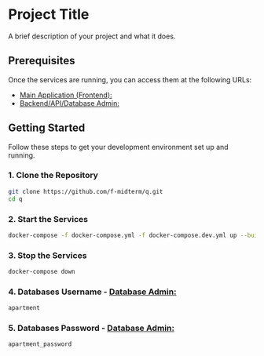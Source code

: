 # Project Title

A brief description of your project and what it does.

## Prerequisites

Once the services are running, you can access them at the following URLs:
- [Main Application (Frontend):](http://localhost)
- [Backend/API/Database Admin:](http://localhost:8081)

## Getting Started

Follow these steps to get your development environment set up and running.

### 1. Clone the Repository

```bash
git clone https://github.com/f-midterm/q.git
cd q
```

### 2. Start the Services
```bash
docker-compose -f docker-compose.yml -f docker-compose.dev.yml up --build -d
```

### 3. Stop the Services
```bash
docker-compose down
```

### 4. Databases Username - [Database Admin:](http://localhost:8081)
```bash
apartment
```

### 5. Databases Password - [Database Admin:](http://localhost:8081)
```bash
apartment_password
```
